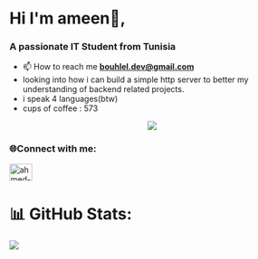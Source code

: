 <h1>Hi I'm ameen👋,</h1>
<h3>A passionate IT Student from Tunisia</h3>

- 📫 How to reach me **bouhlel.dev@gmail.com**
- looking into how i can build a simple http server to better my understanding of backend related projects.
- i speak 4 languages(btw)
- cups of coffee : 573

<p align="center">
  <img src="https://media0.giphy.com/media/v1.Y2lkPTc5MGI3NjExN3J1ZzJqbTlzbHF2a3h6dGlzZjkyd2xva2M2bHZ3bGozbzlta2M3ZiZlcD12MV9pbnRlcm5hbF9naWZfYnlfaWQmY3Q9Zw/iIqmM5tTjmpOB9mpbn/giphy.gif" /> 
</p>

<p align-items="left">
<h3>🌐Connect with me: </h3>
<a href="https://linkedin.com/in/ahmed-amine-bouhlel-b628442a5" target="blank"><img align="center" src="https://raw.githubusercontent.com/rahuldkjain/github-profile-readme-generator/master/src/images/icons/Social/linked-in-alt.svg" alt="ahmed-amine-bouhlel-b628442a5" height="30" width="40" /></a>
</p>

# 📊 GitHub Stats:
![](https://nirzak-streak-stats.vercel.app/?user=bouhlel-dev&theme=light&hide_border=false)









